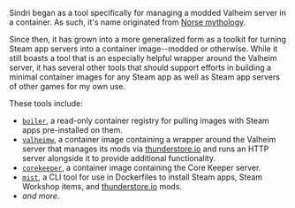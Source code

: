 Sindri began as a tool specifically for managing a modded Valheim server in a container. As such, it's name originated from [Norse mythology](https://en.wikipedia.org/wiki/Sindri_(mythology)).

Since then, it has grown into a more generalized form as a toolkit for turning Steam app servers into a container image--modded or otherwise. While it still boasts a tool that is an especially helpful wrapper around the Valheim server, it has several other tools that should support efforts in building a minimal container images for any Steam app as well as Steam app servers of other games for my own use.

These tools include:

- [`boiler`](boiler.md), a read-only container registry for pulling images with Steam apps pre-installed on them.
- [`valheimw`](valheim.md), a container image containing a wrapper around the Valheim server that manages its mods via [thunderstore.io](https://valheim.thunderstore.io/) and runs an HTTP server alongside it to provide additional functionality.
- [`corekeeper`](corekeeper.md), a container image containing the Core Keeper server.
- [`mist`](mist.md), a CLI tool for use in Dockerfiles to install Steam apps, Steam Workshop items, and [thunderstore.io](https://thunderstore.io/) mods.
- _and more_.
